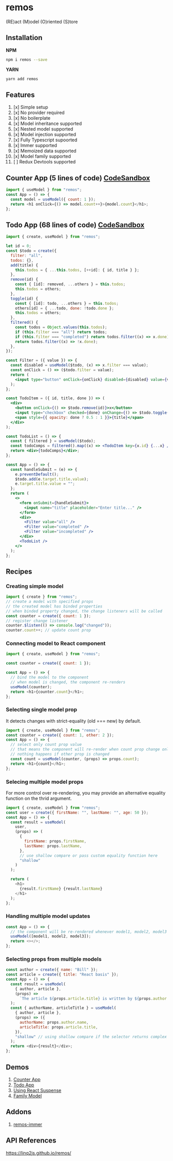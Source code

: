 # remos

(RE)act (M)odel (O)riented (S)tore

## Installation

**NPM**

```bash
npm i remos --save
```

**YARN**

```bash
yarn add remos
```

## Features

1. [x] Simple setup
2. [x] No provider required
3. [x] No boilerplate
4. [x] Model inheritance supported
5. [x] Nested model supported
6. [x] Model injection supported
7. [x] Fully Typescript supoorted
8. [x] Immer supported
9. [x] Memoized data supported
10. [x] Model family supported
11. [ ] Redux Devtools supported

## Counter App (5 lines of code) [CodeSandbox](https://codesandbox.io/s/solitary-cherry-5th8g7)

```js
import { useModel } from "remos";
const App = () => {
  const model = useModel({ count: 1 });
  return <h1 onClick={() => model.count++}>{model.count}</h1>;
};
```

## Todo App (68 lines of code) [CodeSandbox](https://codesandbox.io/s/remos-todo-qlqmne)

```jsx
import { create, useModel } from "remos";

let id = 0;
const $todo = create({
  filter: "all",
  todos: {},
  add(title) {
    this.todos = { ...this.todos, [++id]: { id, title } };
  },
  remove(id) {
    const { [id]: removed, ...others } = this.todos;
    this.todos = others;
  },
  toggle(id) {
    const { [id]: todo, ...others } = this.todos;
    others[id] = { ...todo, done: !todo.done };
    this.todos = others;
  },
  filtered() {
    const todos = Object.values(this.todos);
    if (this.filter === "all") return todos;
    if (this.filter === "completed") return todos.filter((x) => x.done);
    return todos.filter((x) => !x.done);
  },
});

const Filter = ({ value }) => {
  const disabled = useModel($todo, (x) => x.filter === value);
  const onClick = () => ($todo.filter = value);
  return (
    <input type="button" onClick={onClick} disabled={disabled} value={value} />
  );
};

const TodoItem = ({ id, title, done }) => (
  <div>
    <button onClick={() => $todo.remove(id)}>x</button>
    <input type="checkbox" checked={done} onChange={() => $todo.toggle(id)} />
    <span style={{ opacity: done ? 0.5 : 1 }}>{title}</span>
  </div>
);

const TodoList = () => {
  const { filtered } = useModel($todo);
  const todoComps = filtered().map((x) => <TodoItem key={x.id} {...x} />);
  return <div>{todoComps}</div>;
};

const App = () => {
  const handleSubmit = (e) => {
    e.preventDefault();
    $todo.add(e.target.title.value);
    e.target.title.value = "";
  };
  return (
    <>
      <form onSubmit={handleSubmit}>
        <input name="title" placeholder="Enter title..." />
      </form>
      <div>
        <Filter value="all" />
        <Filter value="completed" />
        <Filter value="incompleted" />
      </div>
      <TodoList />
    </>
  );
};
```

## Recipes

### Creating simple model

```js
import { create } from "remos";
// create a model with specified props
// the created model has binded properties
// when binded property changed, the change listeners will be called
const counter = create({ count: 1 });
// register change listener
counter.$listen(() => console.log("changed"));
counter.count++; // update count prop
```

### Connecting model to React component

```js
import { create, useModel } from "remos";

const counter = create({ count: 1 });

const App = () => {
  // bind the model to the component
  // when model is changed, the component re-renders
  useModel(counter);
  return <h1>{counter.count}</h1>;
};
```

### Selecting single model prop

It detects changes with strict-equality (old === new) by default.

```js
import { create, useModel } from "remos";
const counter = create({ count: 1, other: 2 });
const App = () => {
  // select only count prop value
  // that means the component will re-render when count prop change only
  // nothing happens if other prop is changed
  const count = useModel(counter, (props) => props.count);
  return <h1>{count}</h1>;
};
```

### Selecing multiple model props

For more control over re-rendering, you may provide an alternative equality function on the thrid argument.

```js
import { create, useModel } from "remos";
const user = create({ firstName: "", lastName: "", age: 50 });
const App = () => {
  const result = useModel(
    user,
    (props) => (
      {
        firstName: props.firstName,
        lastName: props.lastName,
      },
      // use shallow compare or pass custom equality function here
      "shallow"
    )
  );

  return (
    <h1>
      {result.firstName} {result.lastName}
    </h1>
  );
};
```

### Handling multiple model updates

```js
const App = () => {
  // the component will be re-rendered whenever model1, model2, model3 are updated
  useModel([model1, model2, model3]);
  return <></>;
};
```

### Selecting props from multiple models

```js
const author = create({ name: "Bill" });
const article = create({ title: "React basis" });
const App = () => {
  const result = useModel(
    { author, article },
    (props) =>
      `The article ${props.article.title} is written by ${props.author.name}`
  );
  const { authorName, articleTitle } = useModel(
    { author, article },
    (props) => ({
      authorName: props.author.name,
      articleTitle: props.article.title,
    }),
    "shallow" // using shallow compare if the selector returns complex object
  );
  return <div>{result}</div>;
};
```

## Demos

1. [Counter App](https://codesandbox.io/s/solitary-cherry-5th8g7)
2. [Todo App](https://codesandbox.io/s/remos-todo-qlqmne)
3. [Using React Suspense](https://codesandbox.io/s/remos-suspense-nxj8cc)
4. [Family Model](https://codesandbox.io/s/remos-family-b0yfnu)

## Addons

1. [remos-immer](https://www.npmjs.com/package/remos-immer)

## API References

https://linq2js.github.io/remos/
